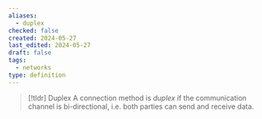 ```yaml
---
aliases:
  - duplex
checked: false
created: 2024-05-27
last_edited: 2024-05-27
draft: false
tags:
  - networks
type: definition
---
```

>[!tldr] Duplex
> A connection method is *duplex* if the communication channel is bi-directional, i.e. both parties can send and receive data.
